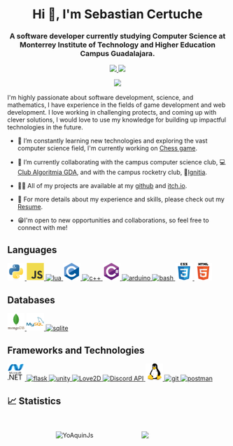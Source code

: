 <h1 align="center">Hi 👋, I'm Sebastian Certuche</h1>
<h3 align="center">A software developer currently studying Computer Science at Monterrey Institute of Technology and Higher Education Campus Guadalajara.</h3>

<p align="center">
	<a href="https://linkedin.com/in/sebastian-gonzalez-certuche-40529b274/">
		<img src="https://img.shields.io/badge/LinkedIn-0077B5?style=for-the-badge&logo=linkedin&logoColor=white" />
	</a>
	<a href="mailto:sebascertuche@gmail.com">
		<img src="https://img.shields.io/badge/Gmail-D14836?style=for-the-badge&logo=gmail&logoColor=white" />
	</a>
</p>

<p align="center">
	<img src="https://komarev.com/ghpvc/?username=YoAquinJS&color=blueviolet&style=flat-square&label=Profile+Views" />
</p>

I'm highly passionate about software development, science, and mathematics, I have experience in the fields of game development and web development. I love working in challenging protects, and coming up with clever solutions, I would love to use my knowledge for building up impactful technologies in the future.

- 🌱 I’m constantly learning new technologies and exploring the vast computer science field, I'm currently working on [Chess game](https://github.com/YoAquinJs/chess).

- 🤝 I’m currently collaborating with the campus computer science club, 💻[Club Algoritmia GDA](https://github.com/ClubAlgoritmiaGDA/website/), and with the campus rocketry club, 🚀[Ignitia](https://www.instagram.com/ignitia.rocketlab/).

- 👨‍💻 All of my projects are available at my [github](https://github.com/YoAquinJs?tab=repositories) and [itch.io](https://styxgames.itch.io/).

- 📄 For more details about my experience and skills, please check out my [Resume]([https://linkedin.com/in/sebastian-gonzalez-certuche-40529b274](https://github.com/YoAquinJs/YoAquinJs/blob/main/resume.pdf)).

- 😁I'm open to new opportunities and collaborations, so feel free to connect with me!

## Languages
<p align="left">
<a href="https://www.python.org" target="_blank" rel="noreferrer"> <img src="https://raw.githubusercontent.com/devicons/devicon/master/icons/python/python-original.svg" alt="python" width="40" height="40"/>
</a>
<a href="https://developer.mozilla.org/en-US/docs/Web/JavaScript" target="_blank" rel="noreferrer"> <img src="https://raw.githubusercontent.com/devicons/devicon/master/icons/javascript/javascript-original.svg" alt="javascript" width="40" height="40"/>
</a>
<a href="https://www.lua.org/" target="_blank" rel="noreferrer"> <img src="https://raw.githubusercontent.com/librariesio/pictogram/master/vendor/assets/images/lua/lua.png" alt="lua" width="40" height="40"/>
</a>
<a href="https://www.cprogramming.com/" target="_blank" rel="noreferrer"> <img src="https://raw.githubusercontent.com/devicons/devicon/master/icons/c/c-original.svg" alt="c" width="40" height="40"/>
</a>
<a href="https://www.w3schools.com/cpp/" target="_blank" rel="noreferrer"> <img src="https://raw.githubusercontent.com/isocpp/logos/master/cpp_logo.png" alt="c++" width="35" height="40"/>
</a>
<a href="https://www.w3schools.com/cs/" target="_blank" rel="noreferrer"> <img src="https://raw.githubusercontent.com/devicons/devicon/master/icons/csharp/csharp-original.svg" alt="csharp" width="40" height="40"/>
</a>
<a href="https://www.arduino.cc/" target="_blank" rel="noreferrer"> <img src="https://cdn.worldvectorlogo.com/logos/arduino-1.svg" alt="arduino" width="40" height="40"/>
</a>
<a href="https://www.gnu.org/software/bash/" target="_blank" rel="noreferrer"> <img src="https://www.vectorlogo.zone/logos/gnu_bash/gnu_bash-icon.svg" alt="bash" width="40" height="40"/>
</a>
<a href="https://www.w3schools.com/css/" target="_blank" rel="noreferrer"> <img src="https://raw.githubusercontent.com/devicons/devicon/master/icons/css3/css3-original-wordmark.svg" alt="css3" width="40" height="40"/>
</a>
<a href="https://www.w3.org/html/" target="_blank" rel="noreferrer"> <img src="https://raw.githubusercontent.com/devicons/devicon/master/icons/html5/html5-original-wordmark.svg" alt="html5" width="40" height="40"/>
</a>
</p>

## Databases
<p align="left">
<a href="https://www.mongodb.com/" target="_blank" rel="noreferrer"> <img src="https://raw.githubusercontent.com/devicons/devicon/master/icons/mongodb/mongodb-original-wordmark.svg" alt="mongodb" width="40" height="40"/> </a>
<a href="https://www.mysql.com/" target="_blank" rel="noreferrer"> <img src="https://raw.githubusercontent.com/devicons/devicon/master/icons/mysql/mysql-original-wordmark.svg" alt="mysql" width="40" height="40"/> </a>
<a href="https://www.sqlite.org/" target="_blank" rel="noreferrer"> <img src="https://www.vectorlogo.zone/logos/sqlite/sqlite-icon.svg" alt="sqlite" width="40" height="40"/> </a>
</p>

## Frameworks and Technologies
<p align="left">
<a href="https://dotnet.microsoft.com/" target="_blank" rel="noreferrer"> <img src="https://raw.githubusercontent.com/devicons/devicon/master/icons/dot-net/dot-net-original-wordmark.svg" alt="dotnet" width="40" height="40"/>
</a>
<a href="https://flask.palletsprojects.com/" target="_blank" rel="noreferrer"> <img src="https://www.vectorlogo.zone/logos/pocoo_flask/pocoo_flask-icon.svg" alt="flask" width="40" height="40"/>
</a>
<a href="https://unity.com/" target="_blank" rel="noreferrer"> <img src="https://www.vectorlogo.zone/logos/unity3d/unity3d-icon.svg" alt="unity" width="40" height="40"/>
</a>
<a href="https://love2d.org/" target="_blank" rel="noreferrer"> <img src="https://love2d.org/w/images/6/68/love-app-0.10.png" alt="Love2D" width="40" height="40"/>
</a>
<a href="https://discord.com/developers/docs/intro" target="_blank" rel="noreferrer"> <img src="https://assets-global.website-files.com/6257adef93867e50d84d30e2/636e0a69f118df70ad7828d4_icon_clyde_blurple_RGB.svg" alt="Discord API" width="40" height="40"/>
</a>
</a> <a href="https://www.linux.org/" target="_blank" rel="noreferrer"> <img src="https://raw.githubusercontent.com/devicons/devicon/master/icons/linux/linux-original.svg" alt="linux" width="40" height="40"/>
</a>
<a href="https://git-scm.com/" target="_blank" rel="noreferrer"> <img src="https://www.vectorlogo.zone/logos/git-scm/git-scm-icon.svg" alt="git" width="40" height="40"/>
</a>
<a href="https://postman.com" target="_blank" rel="noreferrer"> <img src="https://www.vectorlogo.zone/logos/getpostman/getpostman-icon.svg" alt="postman" width="40" height="40"/>
</a>
</p>

## 📈 Statistics

<br/>
<p align="center">
  <img width="55%" src="https://github-readme-stats.vercel.app/api?username=YoAquinJs&show_icons=true&hide=contribs,prs&cache_seconds=86400&theme=blueberry" alt="YoAquinJs" />
      <img width=39% align="right" src="https://github-readme-stats.vercel.app/api/top-langs/?username=YoAquinJs&layout=compact" />
</p>
